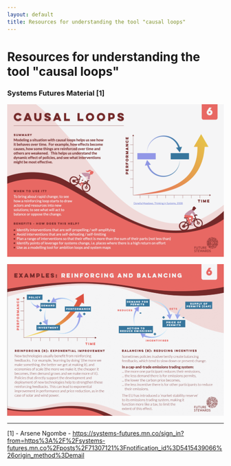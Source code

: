 ```yaml
---
layout: default
title: Resources for understanding the tool "causal loops"
---
```

# Resources for understanding the tool "causal loops"


### Systems Futures Material [1]
![](media/cleanshot_2024-11-05-at-09-13-49@2x.png)

![](media/cleanshot_2024-11-05-at-09-14-36@2x.png)



_______

[1] - Arsene Ngombe - https://systems-futures.mn.co/sign_in?from=https%3A%2F%2Fsystems-futures.mn.co%2Fposts%2F71307121%3Fnotification_id%3D5415439066%26origin_method%3Demail

